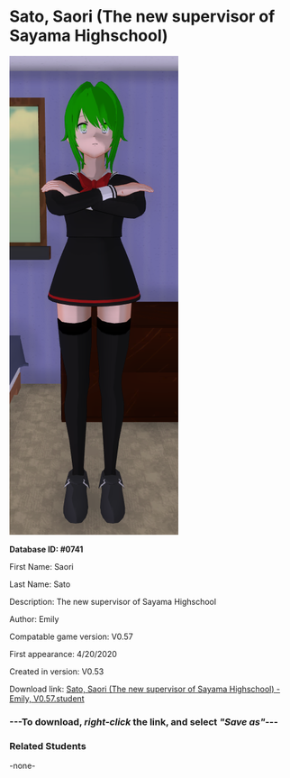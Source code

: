 # Sato, Saori (The new supervisor of Sayama Highschool)

<img src="../../Files/Images/Sato, Saori (The new supervisor of Sayama Highschool).png" title="Sato, Saori (The new supervisor of Sayama Highschool) - Emily, V0.57">

**Database ID: #0741**

First Name: Saori

Last Name: Sato

Description: The new supervisor of Sayama Highschool

Author: Emily

Compatable game version: V0.57

First appearance: 4/20/2020

Created in version: V0.53

Download link: <a href="https://raw.githubusercontent.com/Arbiter1223/Daigaku-Gurashi-Custom-Students/master/Files/Student%20Files/Sato%2C%20Saori%20(The%20new%20supervisor%20of%20Sayama%20Highschool)%20-%20Emily%2C%20V0.57.student">Sato, Saori (The new supervisor of Sayama Highschool) - Emily, V0.57.student</a>

### ---**To download, _right-click_ the link, and select _"Save as"_**---

### Related Students

-none-
